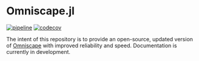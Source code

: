 # Omniscape.jl

[![pipeline](https://gitlab.com/vlandau/Omniscape.jl/badges/master/pipeline.svg)](https://gitlab.com/vlandau/Omniscape.jl/pipelines?scope=branches&page=1) 
[![codecov](https://codecov.io/gl/vlandau/Omniscape.jl/branch/master/graph/badge.svg)](https://codecov.io/gl/vlandau/Omniscape.jl)



The intent of this repository is to provide an open-source, updated version of [Omniscape](https://nature.org/resilienceNW) with improved reliability and speed. Documentation is currently in development.
